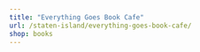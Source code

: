 ```yaml
---
title: "Everything Goes Book Cafe"
url: /staten-island/everything-goes-book-cafe/
shop: books
---
```

